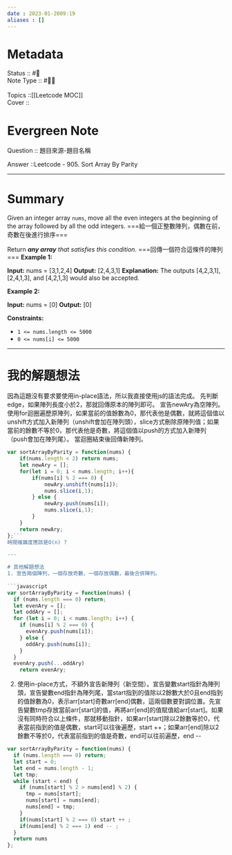 ```yaml
---
date : 2023-01-2009:19
aliases : []
---
```

# Metadata
Status :: #🌱 <br>
Note Type :: #📨🧠 <br><br>
Topics ::[[Leetcode MOC]]<br>
Cover ::

# Evergreen Note

Question :: 題目來源-題目名稱

Answer ::Leetcode - 905. Sort Array By Parity

---

# Summary 
Given an integer array `nums`, move all the even integers at the beginning of the array followed by all the odd integers.
===給一個正整數陣列，偶數在前，奇數在後進行排序===

Return _**any array** that satisfies this condition_.
===回傳一個符合這條件的陣列===
**Example 1:**

**Input:** nums = [3,1,2,4]
**Output:** [2,4,3,1]
**Explanation:** The outputs [4,2,3,1], [2,4,1,3], and [4,2,1,3] would also be accepted.

**Example 2:**

**Input:** nums = [0]
**Output:** [0]

**Constraints:**

-   `1 <= nums.length <= 5000`
-   `0 <= nums[i] <= 5000`


---

# 我的解題想法
因為這題沒有要求要使用in-place語法，所以我直接使用js的語法完成。
先判斷edge，如果陣列長度小於2，那就回傳原本的陣列即可。
宣告newAry為空陣列。
使用for迴圈遍歷原陣列，如果當前的值餘數為0，那代表他是偶數，就將這個值以unshift方式加入新陣列（unshift會加在陣列頭），slice方式刪除原陣列值；如果當前的餘數不等於0，那代表他是奇數，將這個值以push的方式加入新陣列（push會加在陣列尾）。
當迴圈結束後回傳新陣列。
```javascript
var sortArrayByParity = function(nums) {
    if(nums.length < 2) return nums;
    let newAry = [];
    for(let i = 0; i < nums.length; i++){
        if(nums[i] % 2 === 0) {
            newAry.unshift(nums[i]);
            nums.slice(i,1);
        } else {
            newAry.push(nums[i]);
            nums.slice(i,1);
        }
    }
    return newAry;
};```
時間複雜度應該是O(n) ? 

---

# 其他解題想法
1. 宣告兩個陣列，一個存放奇數，一個存放偶數，最後合併陣列。
   
```javascript
var sortArrayByParity = function(nums) {
  if (nums.length === 0) return;
  let evenAry = [];
  let oddAry = [];
  for (let i = 0; i < nums.length; i++) {
    if (nums[i] % 2 === 0) {
      evenAry.push(nums[i]);
    } else {
      oddAry.push(nums[i]);
    }
  }
  evenAry.push(...oddAry)
    return evenAry;
```
2. 使用in-place方式，不額外宣告新陣列（新空間）。宣告變數start指針為陣列頭，宣告變數end指針為陣列尾，當start指到的值除以2餘數大於0且end指到的值餘數為0，表示arr[start]奇數arr[end]偶數，這兩個數要對調位置。先宣告變數tmp存放當前arr[start]的值，再將arr[end]的值賦值給arr[start]。如果沒有同時符合以上條件，那就移動指針，如果arr[start]除以2餘數等於0，代表當前指到的值是偶數，start可以往後遍歷，start ++；如果arr[end]除以2餘數不等於0，代表當前指到的值是奇數，end可以往前遍歷，end -- 
```javascript
var sortArrayByParity = function(nums) {
  if (nums.length === 0) return;
  let start = 0;
  let end = nums.length - 1;
  let tmp;
  while (start < end) {
    if (nums[start] % 2 > nums[end] % 2) {
      tmp = nums[start];
      nums[start] = nums[end];
      nums[end] = tmp;
    }
    if(nums[start] % 2 === 0) start ++ ;
    if(nums[end] % 2 === 1) end -- ;
  }
  return nums
};
```